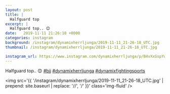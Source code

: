 ```yaml
---
layout: post
title: |
  Halfguard top
excerpt: |
  Halfguard top.. 😊   
date:   2019-11-11 21:26:18 +0000
categories: instagram
background: /instagram/dynamixherrljunga/2019-11-11_21-26-18_UTC.jpg
thumbnail: /instagram/dynamixherrljunga/2019-11-11_21-26-18_UTC.jpg

instagram_url: https://www.instagram.com/dynamixherrljunga/p/B4vXxGspYwe
---
```

Halfguard top.. 😊 [#bjj](https://www.instagram.com/explore/tags/bjj/) [#dynamixherrljunga](https://www.instagram.com/explore/tags/dynamixherrljunga/) [#dynamixfightingsports](https://www.instagram.com/explore/tags/dynamixfightingsports/)



<img src='{{ '/instagram/dynamixherrljunga/2019-11-11_21-26-18_UTC.jpg' | prepend: site.baseurl | replace: '//', '/' }}' class='img-fluid' />
